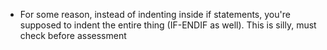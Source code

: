 - For some reason, instead of indenting inside if statements, you're supposed to indent the entire thing (IF-ENDIF as well). This is silly, must check before assessment

